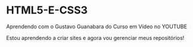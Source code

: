 # HTML5-E-CSS3
 Aprendendo com o Gustavo Guanabara do Curso em Vídeo no YOUTUBE

Estou aprendendo a criar sites e agora vou gerenciar meus repositórios!